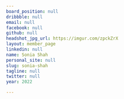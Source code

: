 ```yaml
---
board_position: null
dribbble: null
email: null
facebook: null
github: null
headshot_jpg_url: https://imgur.com/zpckZrX
layout: member_page
linkedin: null
name: Sonia Shah
personal_site: null
slug: sonia-shah
tagline: null
twitter: null
year: 2022

---
```

